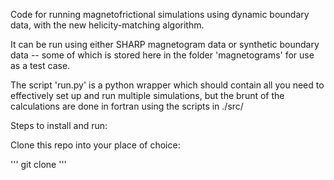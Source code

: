 Code for running magnetofrictional simulations using dynamic boundary data, with the new helicity-matching algorithm.

It can be run using either SHARP magnetogram data or synthetic boundary data -- some of which is stored here in the folder 'magnetograms' for use as a test case.

The script 'run.py' is a python wrapper which should contain all you need to effectively set up and run multiple simulations, but the brunt of the calculations are done in fortran using the scripts in ./src/

Steps to install and run:

Clone this repo into your place of choice:

'''
git clone 
'''
